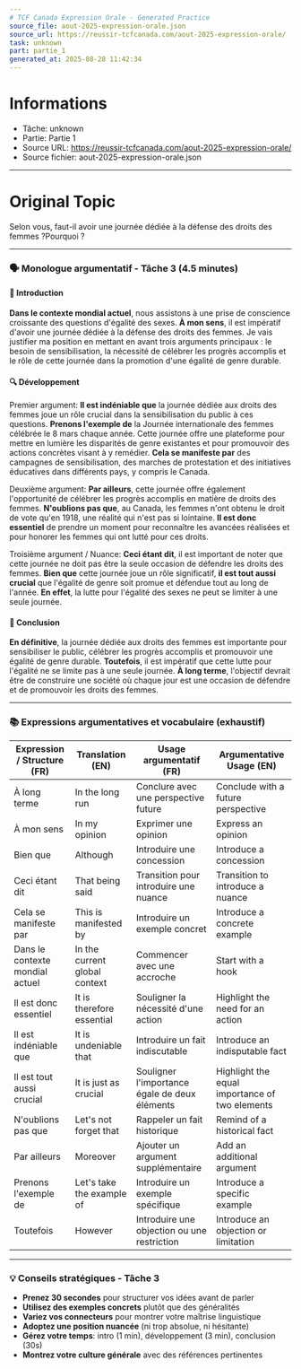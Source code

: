 ```yaml
---
# TCF Canada Expression Orale - Generated Practice
source_file: aout-2025-expression-orale.json
source_url: https://reussir-tcfcanada.com/aout-2025-expression-orale/
task: unknown
part: partie_1
generated_at: 2025-08-28 11:42:34
---
```


# Informations
- Tâche: unknown
- Partie: Partie 1
- Source URL: https://reussir-tcfcanada.com/aout-2025-expression-orale/
- Source fichier: aout-2025-expression-orale.json

---

# Original Topic
Selon vous, faut-il avoir une journée dédiée à la défense des droits des femmes ?Pourquoi ?

---

### 🗣️ Monologue argumentatif - Tâche 3 (4.5 minutes)

#### 🚀 Introduction
**Dans le contexte mondial actuel**, nous assistons à une prise de conscience croissante des questions d'égalité des sexes. **À mon sens**, il est impératif d'avoir une journée dédiée à la défense des droits des femmes. Je vais justifier ma position en mettant en avant trois arguments principaux : le besoin de sensibilisation, la nécessité de célébrer les progrès accomplis et le rôle de cette journée dans la promotion d'une égalité de genre durable.

#### 🔍 Développement

Premier argument:
**Il est indéniable que** la journée dédiée aux droits des femmes joue un rôle crucial dans la sensibilisation du public à ces questions. **Prenons l'exemple de** la Journée internationale des femmes célébrée le 8 mars chaque année. Cette journée offre une plateforme pour mettre en lumière les disparités de genre existantes et pour promouvoir des actions concrètes visant à y remédier. **Cela se manifeste par** des campagnes de sensibilisation, des marches de protestation et des initiatives éducatives dans différents pays, y compris le Canada.

Deuxième argument:
**Par ailleurs**, cette journée offre également l'opportunité de célébrer les progrès accomplis en matière de droits des femmes. **N'oublions pas que**, au Canada, les femmes n'ont obtenu le droit de vote qu'en 1918, une réalité qui n'est pas si lointaine. **Il est donc essentiel** de prendre un moment pour reconnaître les avancées réalisées et pour honorer les femmes qui ont lutté pour ces droits.

Troisième argument / Nuance:
**Ceci étant dit**, il est important de noter que cette journée ne doit pas être la seule occasion de défendre les droits des femmes. **Bien que** cette journée joue un rôle significatif, **il est tout aussi crucial** que l'égalité de genre soit promue et défendue tout au long de l'année. **En effet**, la lutte pour l'égalité des sexes ne peut se limiter à une seule journée.

#### 🎯 Conclusion
**En définitive**, la journée dédiée aux droits des femmes est importante pour sensibiliser le public, célébrer les progrès accomplis et promouvoir une égalité de genre durable. **Toutefois**, il est impératif que cette lutte pour l'égalité ne se limite pas à une seule journée. **À long terme**, l'objectif devrait être de construire une société où chaque jour est une occasion de défendre et de promouvoir les droits des femmes.

---

### 📚 Expressions argumentatives et vocabulaire (exhaustif)

| Expression / Structure (FR) | Translation (EN) | Usage argumentatif (FR) | Argumentative Usage (EN) |
|----------------------------|------------------|-------------------------|--------------------------|
| À long terme               | In the long run  | Conclure avec une perspective future | Conclude with a future perspective |
| À mon sens                 | In my opinion    | Exprimer une opinion    | Express an opinion       |
| Bien que                   | Although         | Introduire une concession | Introduce a concession |
| Ceci étant dit             | That being said  | Transition pour introduire une nuance | Transition to introduce a nuance |
| Cela se manifeste par      | This is manifested by | Introduire un exemple concret | Introduce a concrete example |
| Dans le contexte mondial actuel | In the current global context | Commencer avec une accroche | Start with a hook |
| Il est donc essentiel      | It is therefore essential | Souligner la nécessité d'une action | Highlight the need for an action |
| Il est indéniable que      | It is undeniable that | Introduire un fait indiscutable | Introduce an indisputable fact |
| Il est tout aussi crucial  | It is just as crucial | Souligner l'importance égale de deux éléments | Highlight the equal importance of two elements |
| N'oublions pas que         | Let's not forget that | Rappeler un fait historique | Remind of a historical fact |
| Par ailleurs               | Moreover         | Ajouter un argument supplémentaire | Add an additional argument |
| Prenons l'exemple de       | Let's take the example of | Introduire un exemple spécifique | Introduce a specific example |
| Toutefois                  | However          | Introduire une objection ou une restriction | Introduce an objection or limitation |

---

### 💡 Conseils stratégiques - Tâche 3

- **Prenez 30 secondes** pour structurer vos idées avant de parler
- **Utilisez des exemples concrets** plutôt que des généralités
- **Variez vos connecteurs** pour montrer votre maîtrise linguistique
- **Adoptez une position nuancée** (ni trop absolue, ni hésitante)
- **Gérez votre temps**: intro (1 min), développement (3 min), conclusion (30s)
- **Montrez votre culture générale** avec des références pertinentes